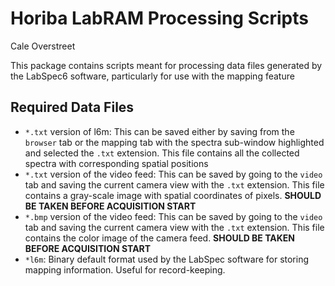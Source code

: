# Horiba LabRAM Processing Scripts

Cale Overstreet

This package contains scripts meant for processing data files generated by the LabSpec6 software, particularly for use with the mapping feature

## Required Data Files

- `*.txt` version of l6m: This can be saved either by saving from the `browser` tab or the mapping tab with the spectra sub-window highlighted and selected the `.txt` extension. This file contains all the collected spectra with corresponding spatial positions
- `*.txt` version of the video feed: This can be saved by going to the `video` tab and saving the current camera view with the `.txt` extension. This file contains a gray-scale image with spatial coordinates of pixels. **SHOULD BE TAKEN BEFORE ACQUISITION START**
- `*.bmp` version of the video feed: This can be saved by going to the `video` tab and saving the current camera view with the `.txt` extension. This file contains the color image of the camera feed. **SHOULD BE TAKEN BEFORE ACQUISITION START**
- `*l6m`: Binary default format used by the LabSpec software for storing mapping information. Useful for record-keeping.
